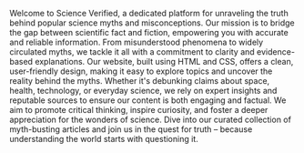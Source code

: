 Welcome to Science Verified, a dedicated platform for unraveling the truth behind popular science myths and misconceptions. Our mission is to bridge the gap between scientific fact and fiction, empowering you with accurate and reliable information. From misunderstood phenomena to widely circulated myths, we tackle it all with a commitment to clarity and evidence-based explanations. Our website, built using HTML and CSS, offers a clean, user-friendly design, making it easy to explore topics and uncover the reality behind the myths. Whether it's debunking claims about space, health, technology, or everyday science, we rely on expert insights and reputable sources to ensure our content is both engaging and factual. We aim to promote critical thinking, inspire curiosity, and foster a deeper appreciation for the wonders of science. Dive into our curated collection of myth-busting articles and join us in the quest for truth – because understanding the world starts with questioning it.
